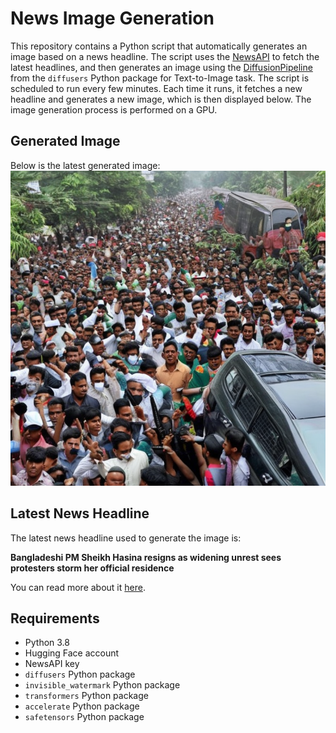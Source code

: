 # News Image Generation
This repository contains a Python script that automatically generates an image based on a news headline. The script uses the [NewsAPI](https://newsapi.org/) to fetch the latest headlines, and then generates an image using the [DiffusionPipeline](https://github.com/huggingface/diffusers) from the `diffusers` Python package for Text-to-Image task.
The script is scheduled to run every few minutes. Each time it runs, it fetches a new headline and generates a new image, which is then displayed below. The image generation process is performed on a GPU.

## Generated Image
Below is the latest generated image:
![Generated Image](image.png)

## Latest News Headline
The latest news headline used to generate the image is:

**Bangladeshi PM Sheikh Hasina resigns as widening unrest sees protesters storm her official residence**

You can read more about it [here](https://news.google.com/rss/articles/CBMirAFBVV95cUxOOXFuS0FVMjMyc3VOdkFIaG9PSjA3U2JhbHBQTFQ3MHp1Z2hxblhubmJ6bjBnd05RWlI4YVBHM0tmRndfRG4tQWZIWFM4MXBBUkwwY3JhR2dIVlNYYndqODJTTkJaYUhOQ1lYRkwyczRSN1djTkpnVGRLdzBpZ0RyZ0x5eUMzbFdjR3RtcVRCTlJqeFNLRHFocEwzZHJXX3g3Z2N4d1IxdEg1blZh?oc=5).

## Requirements
- Python 3.8
- Hugging Face account
- NewsAPI key
- `diffusers` Python package
- `invisible_watermark` Python package
- `transformers` Python package
- `accelerate` Python package
- `safetensors` Python package
